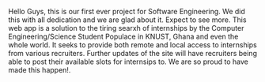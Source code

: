 Hello Guys, this is our first ever project for Software Engineering.
We did this with all  dedication and we are glad about it.
Expect to see more.
This web app is a solution to the tiring searxh of internships by the Computer Engineering/Science Student Populace in KNUST, Ghana and even the whole world.
It seeks to provide both remote and local access to internships from various recruiters.
Further updates of the site will have recruiters being able to post their available slots for internsips to.
 We are so proud to have made this happen!.